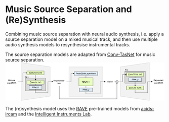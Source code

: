 # Music Source Separation and (Re)Synthesis  

Combining music source separation with neural audio synthesis, i.e. apply a source separation model on a mixed musical track, and then use multiple audio synthesis models to resynthesise instrumental tracks.

The source separation models are adapted from [Conv-TasNet](https://github.com/JusperLee/Conv-TasNet) for music source separation. 
![system](./docs/system.jpg)  


The (re)synthesis model uses the [RAVE](https://github.com/acids-ircam/RAVE/) pre-trained models from [acids-ircam](https://acids-ircam.github.io/rave_models_download) and the [Intelligent Instruments Lab](https://huggingface.co/Intelligent-Instruments-Lab/rave-models/tree/main). 